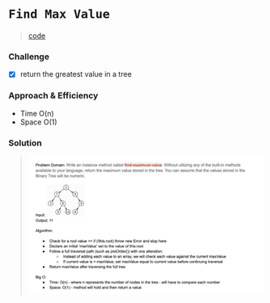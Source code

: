 # `Find Max Value`
> [code](find-max-value.test.js)
### Challenge
- [x] return the greatest value in a tree
### Approach & Efficiency
- Time O(n)
- Space O(1)
### Solution
> ![White board](../../whiteboards/find-max-value.png)
